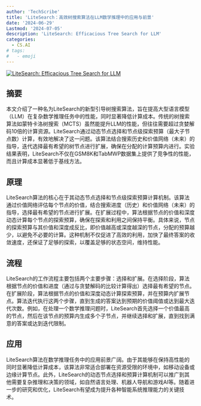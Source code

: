 ```yaml
---
author: 'TechScribe'
title: 'LiteSearch：高效树搜索算法在LLM数学推理中的应用与前景'
date: '2024-06-29'
Lastmod: '2024-07-05'
description: 'LiteSearch: Efficacious Tree Search for LLM'
categories:
  - CS.AI
# tags:
#   - emoji
---
```


[![LiteSearch: Efficacious Tree Search for LLM](https://arxiv-research-1301205113.cos.ap-guangzhou.myqcloud.com/images/2407.00320v1.pdf_0.jpg)](https://arxiv.org/abs/2407.00320v1)

## 摘要

本文介绍了一种名为LiteSearch的新型引导树搜索算法，旨在提高大型语言模型（LLM）在复杂数学推理任务中的性能，同时显著降低计算成本。传统的树搜索算法如蒙特卡洛树搜索（MCTS）虽然能提升LLM的性能，但往往需要超过贪婪解码10倍的计算资源。LiteSearch通过动态节点选择和节点级探索预算（最大子节点数）计算，有效地解决了这一问题。该算法结合搜索历史和价值网络（未来）的指导，迭代选择最有希望的树节点进行扩展，确保在分配的计算预算内进行。实验结果表明，LiteSearch不仅在GSM8K和TabMWP数据集上提供了竞争性的性能，而且计算成本显著低于基线方法。<!--more-->

## 原理

LiteSearch算法的核心在于其动态节点选择和节点级探索预算计算机制。该算法通过价值网络评估每个节点的价值，结合搜索进度（历史）和价值网络（未来）的指导，选择最有希望的节点进行扩展。在扩展过程中，算法根据节点的价值和深度动态计算每个节点的探索预算，确保在探索和利用之间保持平衡。具体来说，节点的探索预算与其价值和深度成反比，即价值越高或深度越深的节点，分配的预算越少，以避免不必要的计算。这种机制不仅促进了高效的利用，加快了最终答案的收敛速度，还保证了足够的探索，以覆盖足够的状态空间，维持性能。

## 流程

LiteSearch的工作流程主要包括两个主要步骤：选择和扩展。在选择阶段，算法根据节点的价值和进度（通过与贪婪解码的比较计算得出）选择最有希望的节点。在扩展阶段，算法根据节点的价值和深度动态计算探索预算，并在预算内扩展节点。算法迭代执行这两个步骤，直到生成的答案达到预期的价值阈值或达到最大迭代次数。例如，在处理一个数学推理问题时，LiteSearch首先选择一个价值最高的节点，然后在该节点的预算内生成多个子节点，并继续选择和扩展，直到找到满意的答案或达到迭代限制。

## 应用

LiteSearch算法在数学推理任务中的应用前景广阔。由于其能够在保持高性能的同时显著降低计算成本，该算法非常适合部署在资源受限的环境中，如移动设备或边缘计算节点。此外，LiteSearch的动态节点选择和预算计算机制可以推广到其他需要复杂推理和决策的领域，如自然语言处理、机器人导航和游戏AI等。随着进一步的研究和优化，LiteSearch有望成为提升各种智能系统推理能力的关键技术。